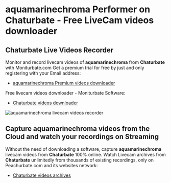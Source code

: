 # aquamarinechroma Performer on Chaturbate - Free LiveCam videos downloader

## Chaturbate Live Videos Recorder

Monitor and record livecam videos of **aquamarinechroma** from **Chaturbate** with Moniturbate.com
Get a premium trial for free by just and only registering with your Email address:
* [aquamarinechroma Premium videos downloader](https://moniturbate.com/request-demo-licence-key.html)

Free livecam videos downloader - Moniturbate Software:
* [Chaturbate videos downloader](https://moniturbate.com/moniturbate-download-software.html)

![aquamarinechroma livecam videos recorder](https://peachurnet.com/templates/moniturbate-software.png)


## Capture aquamarinechroma videos from the Cloud and watch your recordings on Streaming

Without the need of downloading a software, capture **aquamarinechroma** livecam videos from **Chaturbate** 100% online.
Watch Livecam archives from **Chaturbate** unlimitedly from thousands of existing recordings, only on Peachurbate.com and its websites network:
* [Chaturbate videos archives](https://peachurnet.com/)